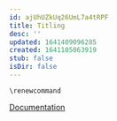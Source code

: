 ```yaml
---
id: ajUhUZkUq26UmL7a4tRPF
title: Titling
desc: ''
updated: 1641409096285
created: 1641105063919
stub: false
isDir: false
---
```


`\renewcommand`

[Documentation](http://www.texdoc.net/texmf-dist/doc/latex/titling/titling.pdf)
